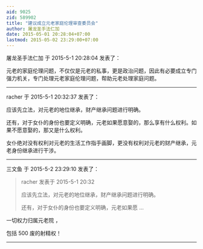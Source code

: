 ```yaml
---
aid: 9025
zid: 589902
title: "建议成立元老家庭伦理审查委员会"
author: 屠龙圣手法仁加
date: 2015-05-01 20:28:04+07:00
lastmod: 2015-05-02 23:29:00+07:00
---
```


屠龙圣手法仁加 于 2015-5-1 20:28:04 发表了：

元老的家庭伦理问题，不仅仅是元老的私事，更是政治问题，因此有必要成立专门强力机关，专门处理元老家庭伦理问题，帮助元老处理家庭问题。

---

racher 于 2015-5-1 20:32:37 发表了：

应该先立法，对元老的地位继承，财产继承问题进行明确。

还有，对于女仆的身份也要定义明确，元老如果愿意娶的，那么享有什么权利。如果不愿意娶的，那又是什么权利。

女仆绝对没有权利对元老的生活工作指手画脚，更没有权利对元老的财产继承，元老身份继承进行干涉。

---

三文鱼 于 2015-5-2 23:29:10 发表了：

> racher 发表于 2015-5-1 20:32
>
> 应该先立法，对元老的地位继承，财产继承问题进行明确。
>
> 还有，对于女仆的身份也要定义明确，元老如果愿 ...

一切权力归属元老院
，

包括 500 废的射精权！

---
